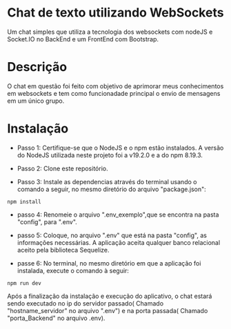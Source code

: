 # Chat de texto utilizando WebSockets
Um chat simples que utiliza a tecnologia dos websockets com nodeJS e Socket.IO no BackEnd e um FrontEnd com Bootstrap.

# Descrição
O chat em questão foi feito com objetivo de aprimorar meus conhecimentos em websockets e tem como funcionadade principal o envio de mensagens em um único grupo.

# Instalação

- Passo 1: Certifique-se que o NodeJS e o npm estão instalados. A versão do NodeJS utilizada neste projeto foi a v19.2.0 e a do npm 8.19.3.

- Passo 2: Clone este repositório.

- Passo 3: Instale as dependencias através do terminal usando o comando a seguir, no mesmo diretório do arquivo "package.json":
```  
npm install
```  
- passo 4: Renomeie o arquivo ".env_exemplo",que se encontra na pasta "config", para ".env".

- passo 5: Coloque, no arquivo ".env" que está na pasta "config", as informações necessárias. A aplicação aceita qualquer banco relacional aceito pela biblioteca Sequelize.
- passe 6: No terminal, no mesmo diretório em que a aplicação foi instalada, execute o comando à seguir: 
```  
npm run dev
```  
Após a finalização da instalação e execução do aplicativo, o chat estará sendo executado no ip do servidor passado( Chamado "hostname_servidor" no arquivo ".env") e na porta passada( Chamado "porta_Backend" no arquivo .env). 
